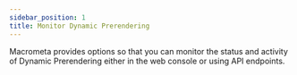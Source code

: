 ```yaml
---
sidebar_position: 1
title: Monitor Dynamic Prerendering
---
```


Macrometa provides options so that you can monitor the status and activity of Dynamic Prerendering either in the web console or using API endpoints.

<DocCardList />
